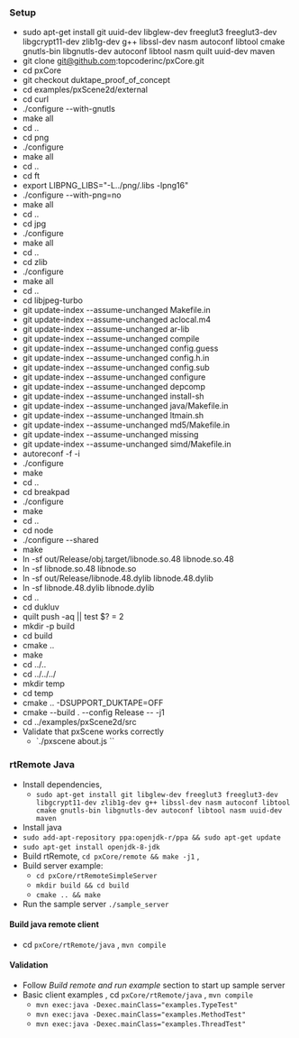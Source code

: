 ### Setup

* sudo apt-get install git uuid-dev libglew-dev freeglut3 freeglut3-dev libgcrypt11-dev zlib1g-dev g++ libssl-dev nasm autoconf libtool cmake gnutls-bin libgnutls-dev autoconf libtool nasm quilt uuid-dev maven
* git clone git@github.com:topcoderinc/pxCore.git
* cd pxCore
* git checkout duktape_proof_of_concept
* cd examples/pxScene2d/external
* cd curl
* ./configure --with-gnutls
* make all
* cd ..
* cd png
* ./configure
* make all
* cd ..
* cd ft
* export LIBPNG_LIBS="-L../png/.libs -lpng16"
* ./configure --with-png=no
* make all
* cd ..
* cd jpg
* ./configure
* make all
* cd ..
* cd zlib
* ./configure
* make all
* cd ..
* cd libjpeg-turbo
* git update-index --assume-unchanged Makefile.in
* git update-index --assume-unchanged aclocal.m4
* git update-index --assume-unchanged ar-lib
* git update-index --assume-unchanged compile
* git update-index --assume-unchanged config.guess
* git update-index --assume-unchanged config.h.in
* git update-index --assume-unchanged config.sub
* git update-index --assume-unchanged configure
* git update-index --assume-unchanged depcomp
* git update-index --assume-unchanged install-sh
* git update-index --assume-unchanged java/Makefile.in
* git update-index --assume-unchanged ltmain.sh
* git update-index --assume-unchanged md5/Makefile.in
* git update-index --assume-unchanged missing
* git update-index --assume-unchanged simd/Makefile.in
* autoreconf -f -i
* ./configure
* make
* cd ..
* cd breakpad
* ./configure
* make
* cd ..
* cd node
* ./configure --shared
* make
* ln -sf out/Release/obj.target/libnode.so.48 libnode.so.48
* ln -sf libnode.so.48 libnode.so
* ln -sf out/Release/libnode.48.dylib libnode.48.dylib
* ln -sf libnode.48.dylib libnode.dylib
* cd ..
* cd dukluv
* quilt push -aq || test $? = 2
* mkdir -p build
* cd build
* cmake ..
* make
* cd ../..
* cd ../../../
* mkdir temp
* cd temp
* cmake .. -DSUPPORT_DUKTAPE=OFF
* cmake --build . --config Release -- -j1
* cd ../examples/pxScene2d/src
* Validate that pxScene works correctly
  * `./pxscene about.js ``

### rtRemote Java
* Install dependencies,
  * `sudo apt-get install git libglew-dev freeglut3 freeglut3-dev libgcrypt11-dev zlib1g-dev g++ libssl-dev nasm autoconf libtool cmake gnutls-bin libgnutls-dev autoconf libtool nasm uuid-dev maven`
* Install java
 * `sudo add-apt-repository ppa:openjdk-r/ppa && sudo apt-get update`
 * `sudo apt-get install openjdk-8-jdk`
* Build rtRemote, `cd pxCore/remote && make -j1` ,
* Build server example:
  * `cd pxCore/rtRemoteSimpleServer`
  * `mkdir build && cd build`
  * `cmake .. && make`
* Run the sample server `./sample_server`

#### Build java remote client
* cd `pxCore/rtRemote/java` , `mvn compile`

#### Validation

* Follow *Build remote and run example* section to start up sample server
* Basic client examples , cd `pxCore/rtRemote/java` , `mvn compile`
  * `mvn exec:java -Dexec.mainClass="examples.TypeTest"`
  * `mvn exec:java -Dexec.mainClass="examples.MethodTest"`
  * `mvn exec:java -Dexec.mainClass="examples.ThreadTest"`
